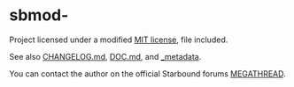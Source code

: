 # sbmod-

Project licensed under a modified [MIT license], file included.

See also [CHANGELOG.md], [DOC.md], and [_metadata].

You can contact the author on the official Starbound forums [MEGATHREAD].

[MIT license]: LICENSE
[CHANGELOG.md]: CHANGELOG.md
[DOC.md]: DOC.md
[_metadata]: _metadata
[MEGATHREAD]: http://community.playstarbound.com/threads/124193/

